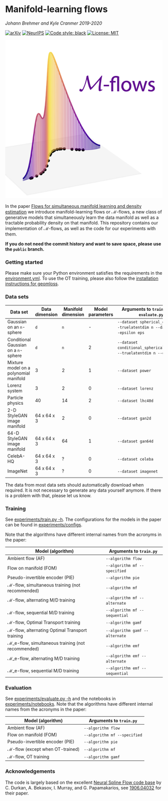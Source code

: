 # Manifold-learning flows

*Johann Brehmer and Kyle Cranmer 2019-2020*

[![arXiv](http://img.shields.io/badge/arXiv-2003.13913-B31B1B.svg)](https://arxiv.org/abs/2003.13913)
[![NeurIPS](http://img.shields.io/badge/NeurIPS-2020-8B6DA0.svg)](https://papers.nips.cc/paper/2020/hash/051928341be67dcba03f0e04104d9047-Abstract.html)
[![Code style: black](https://img.shields.io/badge/code%20style-black-000000.svg)](https://github.com/ambv/black)
[![License: MIT](https://img.shields.io/badge/License-MIT-yellow.svg)](https://opensource.org/licenses/MIT)

![M-flow illustration figure](experiments/figures/mflows_logo.png)

In the paper [Flows for simultaneous manifold learning and density estimation](https://arxiv.org/abs/2003.13913) we introduce manifold-learning flows or ℳ-flows, a new class of generative models that simultaneously learn the data manifold as well as a tractable probability density on that manifold. This repository contains our implementation of ℳ-flows, as well as the code for our experiments with them.

**If you do not need the commit history and want to save space, please use the `public` branch.**


### Getting started

Please make sure your Python environment satisfies the requirements in the [environment.yml](environment.yml). To use the OT training, please also follow the [installation instructions for geomloss](https://www.kernel-operations.io/geomloss/api/install.html).


### Data sets

Data set | Data dimension | Manifold dimension | Model parameters | Arguments to `train.py`, and `evaluate.py`
--- | --- | --- | --- | ---
Gaussian on an `n`-sphere | `d` | `n` | - |  `--dataset spherical_gaussian --truelatentdim n --datadim d --epsilon eps`
Conditional Gaussian on a `n`-sphere | `d` | `n` | 2 | `--dataset conditional_spherical_gaussian --truelatentdim n --datadim d`
Mixture model on a polynomial manifold | 3 | 2 | 1 | `--dataset power`
Lorenz system | 3 | 2 | 0 | `--dataset lorenz`
Particle physics | 40 | 14 | 2 | `--dataset lhc40d`
2-D StyleGAN image manifold | 64 x 64 x 3 | 2 | 0 | `--dataset gan2d`
64-D StyleGAN image manifold | 64 x 64 x 3 | 64 | 1 | `--dataset gan64d`
CelebA-HQ | 64 x 64 x 3 | ? | 0 | `--dataset celeba`
ImageNet | 64 x 64 x 3 | ? | 0 | `--dataset imagenet`


The data from most data sets should automatically download when required. It is not necessary to generate any data yourself anymore. If there is a problem with that, please let us know.


### Training

See [experiments/train.py -h](experiments/train.py). The configurations for the models in the paper can be found in [experiments/configs](experiments/configs).

Note that the algorithms have different internal names from the acronyms in the paper:

Model (algorithm) | Arguments to `train.py`
--- | ---
Ambient flow (AF) | `--algorithm flow`
Flow on manifold (FOM) | `--algorithm mf --specified`
Pseudo-invertible encoder (PIE) | `--algorithm pie`
ℳ-flow, simultaneous training (not recommended) | `--algorithm mf`
ℳ-flow, alternating M/D training  | `--algorithm mf --alternate`
ℳ-flow, sequential M/D training  | `--algorithm mf --sequential`
ℳ-flow, Optimal Transport training  | `--algorithm gamf`
ℳ-flow, alternating Optimal Transport training  | `--algorithm gamf --alternate`
ℳ_e-flow, simultaneous training (not recommended)  | `--algorithm emf`
ℳ_e-flow, alternating M/D training  | `--algorithm emf --alternate`
ℳ_e-flow, sequential M/D training  | `--algorithm emf --sequential`


### Evaluation

See [experiments/evaluate.py -h](experiments/evaluate.py) and the notebooks in [experiments/notebooks](experiments/notebooks). Note that the algorithms have different internal names from the acronyms in the paper:

Model (algorithm) | Arguments to `train.py`
--- | ---
Ambient flow (AF) | `--algorithm flow`
Flow on manifold (FOM) | `--algorithm mf --specified`
Pseudo-invertible encoder (PIE) | `--algorithm pie`
ℳ-flow (except when OT-trained) | `--algorithm mf`
ℳ-flow, OT training  | `--algorithm gamf`


### Acknowledgements

The code is largely based on the excellent [Neural Spline Flow code base](https://github.com/bayesiains/nsf) by C. Durkan, A. Bekasov, I. Murray, and G. Papamakarios, see [1906.04032](https://arxiv.org/abs/1906.04032) for their paper.
